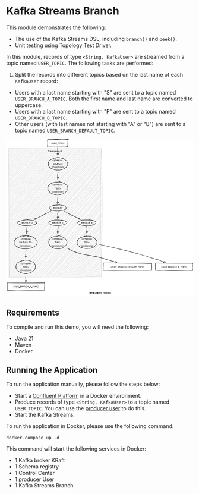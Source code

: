 # Kafka Streams Branch

This module demonstrates the following:

- The use of the Kafka Streams DSL, including `branch()` and `peek()`.
- Unit testing using Topology Test Driver.

In this module, records of type `<String, KafkaUser>` are streamed from a topic named `USER_TOPIC`.
The following tasks are performed:

1. Split the records into different topics based on the last name of each `KafkaUser` record:

- Users with a last name starting with "S" are sent to a topic named `USER_BRANCH_A_TOPIC`. Both the first name and
  last name are converted to uppercase.
- Users with a last name starting with "F" are sent to a topic named `USER_BRANCH_B_TOPIC`.
- Other users (with last names not starting with "A" or "B") are sent to a topic named `USER_BRANCH_DEFAULT_TOPIC`.

![topology.png](topology.png)

## Requirements

To compile and run this demo, you will need the following:

- Java 21
- Maven
- Docker

## Running the Application

To run the application manually, please follow the steps below:

- Start a [Confluent Platform](https://docs.confluent.io/platform/current/quickstart/ce-docker-quickstart.html#step-1-download-and-start-cp) in a Docker environment.
- Produce records of type `<String, KafkaUser>` to a topic named `USER_TOPIC`. You can use the [producer user](../specific-producers/kafka-streams-producer-user) to do this.
- Start the Kafka Streams.

To run the application in Docker, please use the following command:

```console
docker-compose up -d
```

This command will start the following services in Docker:

- 1 Kafka broker KRaft
- 1 Schema registry
- 1 Control Center
- 1 producer User
- 1 Kafka Streams Branch

